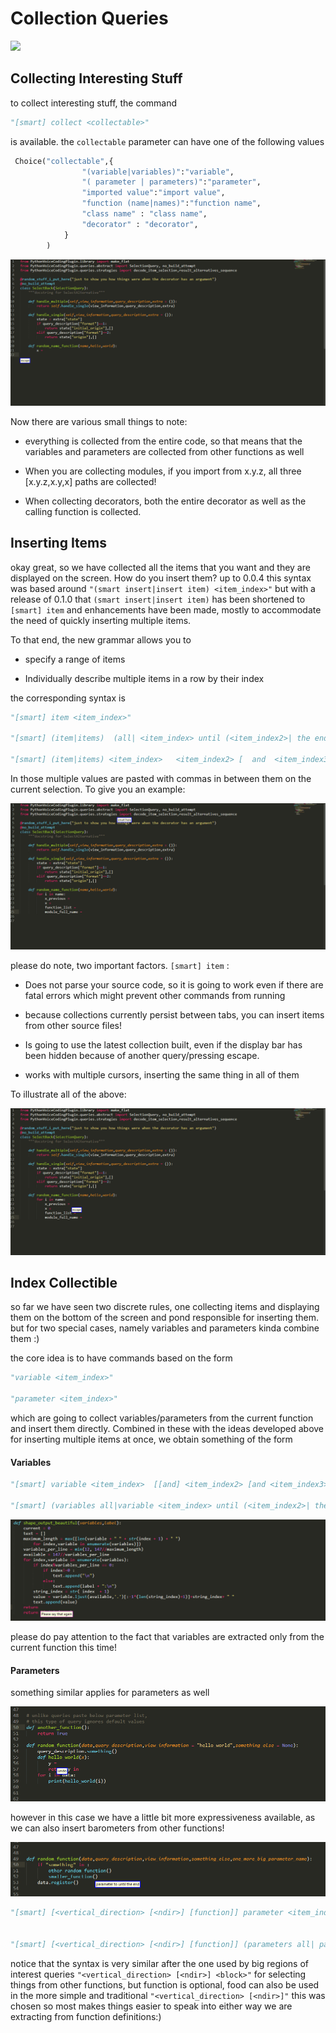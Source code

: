 # Collection Queries

![](./gif/collect0.gif)


## Collecting Interesting Stuff

to collect interesting stuff, the command

```python
"[smart] collect <collectable>"
```

is available. the `collectable` parameter can have one of the following values

```python
 Choice("collectable",{
                "(variable|variables)":"variable",
                "( parameter | parameters)":"parameter",                
                "imported value":"import value",
                "function (name|names)":"function name",
                "class name" : "class name",
                "decorator" : "decorator",
            }
        )
```

![](./gif/collect5.gif)


Now there are various small things to note:

* everything is collected from the entire code, so that means that the variables and parameters are collected from other functions as well

* When you are collecting modules, if you import from x.y.z, all three [x.y.z,x.y,x] paths are collected!

* When collecting decorators, both the entire decorator as well as the calling function is collected.

## Inserting Items

okay great, so we have collected all the items that you want and they are displayed on the screen. How do you insert them? up to 0.0.4 this syntax was based around `"(smart insert|insert item) <item_index>"` but with a release of 0.1.0 that `(smart insert|insert item)` has been shortened to `[smart] item`  and enhancements have been made, mostly to accommodate the need of quickly inserting multiple items.  


To that end, the new grammar allows you to

* specify a range of items 

* Individually describe multiple items in a row by their index

the corresponding syntax is

```python
"[smart] item <item_index>"

"[smart] (item|items)  (all| <item_index> until (<item_index2>| the end))"

"[smart] (item|items) <item_index>   <item_index2> [  and  <item_index3>]"
``` 

In those multiple values are pasted with commas in between them on the current selection.
To give you an example:

![](./gif/collect1.gif)

please do note, two important factors. `[smart] item` :

* Does not parse your source code, so it is going to work even if there are fatal errors which might prevent other commands from running

* because collections currently persist between tabs, you can insert items from other source files!

* Is going to use the latest  collection built, even if the display bar has been hidden because of another query/pressing escape.

* works with multiple cursors, inserting the same thing in all of them

To illustrate all of the above:

![](./gif/collect2.gif)




## Index Collectible

so far we have seen two discrete rules, one collecting items and displaying them on the bottom of the screen and pond responsible for inserting them. but for two special cases, namely variables and parameters kinda combine them :)

the core idea is to have commands based on the form

```python
"variable <item_index>"

"parameter <item_index>"
```

which are going to collect variables/parameters from the current function and insert them directly. Combined in these with the ideas developed above for inserting multiple items at once, we obtain something of the form

#### Variables

```python
"[smart] variable <item_index>  [[and] <item_index2> [and <item_index3>]]"

"[smart] (variables all|variable <item_index> until (<item_index2>| the end))"
```

![](./gif/collect3.gif)

please do pay attention to the fact that variables are extracted only from the current function this time! 

#### Parameters

something similar applies for parameters as well

![](./gif/collect4.gif)

however in this case we have a little bit more expressiveness available, as we can also insert barometers from other functions! 


![](./gif/collect6.gif)

```python
"[smart] [<vertical_direction> [<ndir>] [function]] parameter <item_index>  [<item_index2> [and <item_index3>]]"


"[smart] [<vertical_direction> [<ndir>] [function]] (parameters all| parameter <item_index> until (<item_index2>| the end))"
```

notice that the syntax is very similar after the one used by big regions of interest queries `"<vertical_direction> [<ndir>] <block>"` for selecting things from other functions, but function is optional, food can also be used in the more simple and traditional `"<vertical_direction> [<ndir>]"` this was chosen so most makes things easier to speak into either way we are extracting from function definitions:)





